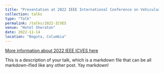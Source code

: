 ```yaml
---
title: "Presentation at 2022 IEEE International Conference on Vehicular Electronics and Safety"
collection: talks
type: "Talk"
permalink: /talks/2022-ICVES
venue: "Hotel Sheraton"
date: 2022-11-14
location: "Bogota, Columbia"
---
```


[More information about 2022 IEEE ICVES here](https://ieeexplore.ieee.org/servlet/opac?punumber=9986509)

This is a description of your talk, which is a markdown file that can be all markdown-ified like any other post. Yay markdown!


<!-- Note to self: IF YOU WANT TO USE THE TALKMAPS FEATURE, MUST RE-ENABLE THE WORKFLOW scrape_talks.yaml in .github/workflows >